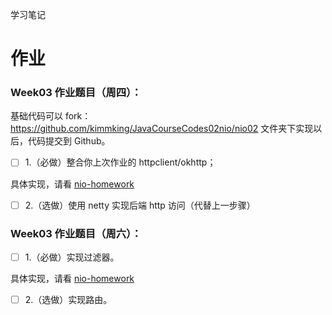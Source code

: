 学习笔记

# 作业

### Week03 作业题目（周四）：

基础代码可以 fork： https://github.com/kimmking/JavaCourseCodes02nio/nio02 
文件夹下实现以后，代码提交到 Github。

- [ ] 1.（必做）整合你上次作业的 httpclient/okhttp；

具体实现，请看 [nio-homework](https://github.com/Pismery/JAVA-000/tree/main/homework/nio-homework)

- [ ] 2.（选做）使用 netty 实现后端 http 访问（代替上一步骤）

### Week03 作业题目（周六）：

- [ ] 1.（必做）实现过滤器。

具体实现，请看 [nio-homework](https://github.com/Pismery/JAVA-000/tree/main/homework/nio-homework)

- [ ] 2.（选做）实现路由。
